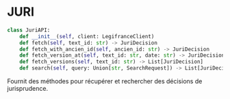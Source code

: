 # JURI

```python
class JuriAPI:
    def __init__(self, client: LegifranceClient)
    def fetch(self, text_id: str) -> JuriDecision
    def fetch_with_ancien_id(self, ancien_id: str) -> JuriDecision
    def fetch_version_at(self, text_id: str, date: str) -> JuriDecision
    def fetch_versions(self, text_id: str) -> List[JuriDecision]
    def search(self, query: Union[str, SearchRequest]) -> List[JuriDecision]
```

Fournit des méthodes pour récupérer et rechercher des décisions de jurisprudence.